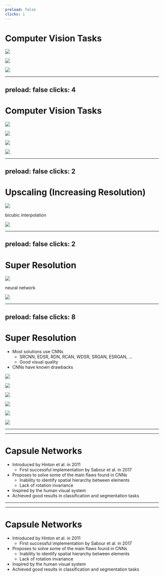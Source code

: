 ```yaml
---
preload: false
clicks: 1
---
```


# Computer Vision Tasks

<img
    v-if="$slidev.nav.clicks >= 1"
    v-motion
    :initial="{ opacity: 0}"
    :enter="{ opacity: 1, transition: { delay: 250, duration: 750 } }"
    class="absolute top-30 left-35 w-40 h-40"
    src="images/sisr/ankle1.png"
/>

<img
    v-if="$slidev.nav.clicks >= 1"
    v-motion
    :initial="{ opacity: 0}"
    :enter="{ opacity: 1, transition: { delay: 1000, duration: 750 } }"
    class="absolute top-80 left-35 w-40 h-40"
    src="images/sisr/license_plate.png"
/>

<img
    v-if="$slidev.nav.clicks >= 1"
    v-motion
    :initial="{ opacity: 0}"
    :enter="{ opacity: 1, transition: { delay: 1750, duration: 750 } }"
    class="absolute top-30 left-95 w-130 h-90"
    src="images/sisr/amazon_deforestation_20070812_lrg.jpg"
/>

<!--
Today, the use of digital imagery is becoming increasingly common in areas previously dominated by other technologies, such as medical diagnostics, surveillance and monitoring by security cameras and satellites, among others. However, some of these applications are still inefficient for their intended use. During the acquisition process, image quality can be degraded due to sensor failure, object displacement, inaccurate focus, or poor lighting. In addition, older equipment is still widely used, in contrast to the evolution of image display technology, such as screens with higher resolution and pixel density.
-->



---
preload: false
clicks: 4
---

# Computer Vision Tasks

<img
    v-if="$slidev.nav.clicks >= 1"
    v-motion
    :initial="{ opacity: 0}"
    :enter="{ opacity: 1, transition: { delay: 250, duration: 750 } }"
    class="absolute top-30 left-60 w-40 h-40"
    src="images/sisr/ankle1.png"
/>

<img
    v-if="$slidev.nav.clicks >= 2"
    v-motion
    :initial="{ opacity: 0}"
    :enter="{ opacity: 1, transition: { delay: 250, duration: 750 } }"
    class="absolute top-30 left-130 w-40 h-40"
    src="images/sisr/ankle2.png"
/>

<img
    v-if="$slidev.nav.clicks >= 3"
    v-motion
    :initial="{ opacity: 0}"
    :enter="{ opacity: 1, transition: { delay: 250, duration: 750 } }"
    class="absolute top-80 left-60 w-40 h-40"
    src="images/sisr/plate_lr.png"
/>

<img
    v-if="$slidev.nav.clicks >= 4"
    v-motion
    :initial="{ opacity: 0}"
    :enter="{ opacity: 1, transition: { delay: 250, duration: 750 } }"
    class="absolute top-80 left-130 w-40 h-40"
    src="images/sisr/plate_sr.png"
/>

<!--
For most applications, high-resolution images are desirable and often necessary, as they provide clearer, sharper information for human perception and a wealth of detail for automatic interpretation and representation by computer programs. However, the acquisition of high-resolution images is not always possible, either due to the limitations of the equipment or the environment in which the image is captured. In these cases, the use of super resolution techniques is a possible solution.
-->



---
preload: false
clicks: 2
---

# Upscaling (Increasing Resolution)

<img
    v-if="$slidev.nav.clicks >= 1"
    v-motion
    :initial="{ x: -80, opacity: 0}"
    :enter="{ x: 0, opacity: 1, transition: { delay: 500, duration: 1000 } }"
    class="absolute top-70 left-20 right-0 bottom-0"
    src="images/sisr/19021_x4.png"
/>

<div
    class="absolute top-90 left-60 text-[#2B90B6] -z-1"
    v-if="$slidev.nav.clicks >= 2"
    v-motion
    :initial="{ x: -80, opacity: 0}"
    :enter="{ x: 0, opacity: 1, transition: { delay: 500, duration: 1000 } }">
    bicubic interpolation
</div>

<arrow v-if="$slidev.nav.clicks >= 2"
    v-motion
    :initial="{ x: -80, opacity: 0}"
    :enter="{ x: 0, opacity: 1, transition: { delay: 500, duration: 1000 } }"
    x1="245"
    y1="330"
    x2="395"
    y2="330"
    color="#564"
    width="3"
    arrowSize="1" />

<img
    v-if="$slidev.nav.clicks >= 2"
    v-motion
    :initial="{ x: -80, opacity: 0}"
    :enter="{ x: 0, opacity: 1, transition: { delay: 1500, duration: 1000 } }"
    class="absolute top-40 left-110 right-0 bottom-0"
    src="images/sisr/19021_x4_bicubic.png"
/>

<!--
In this context, a commonly used solution is upscaling, in which mathematical interpolation techniques (usually bilinear or bicubic) are applied to create a higher resolution version of the original image. By higher resolution I mean the number of pixels in an image. Although they generate satisfactory results for cases where the increase is 4x, the larger the scale, the less acceptable the results become, making it essential to use more robust resolution increase techniques.
-->



---
preload: false
clicks: 2
---

# Super Resolution

<img
    v-if="$slidev.nav.clicks >= 1"
    v-motion
    :initial="{ x: -80, opacity: 0}"
    :enter="{ x: 0, opacity: 1, transition: { delay: 500, duration: 1000 } }"
    class="absolute top-70 left-20 right-0 bottom-0"
    src="images/sisr/19021_x4.png"
/>

<div
    class="absolute top-90 left-63 text-[#2B90B6] -z-1"
    v-if="$slidev.nav.clicks >= 2"
    v-motion
    :initial="{ x: -80, opacity: 0}"
    :enter="{ x: 0, opacity: 1, transition: { delay: 500, duration: 1000 } }">
    neural network
</div>

<arrow v-if="$slidev.nav.clicks >= 2"
    v-motion
    :initial="{ x: -80, opacity: 0}"
    :enter="{ x: 0, opacity: 1, transition: { delay: 500, duration: 1000 } }"
    x1="245"
    y1="330"
    x2="395"
    y2="330"
    color="#564"
    width="3"
    arrowSize="1" />

<img
    v-if="$slidev.nav.clicks >= 2"
    v-motion
    :initial="{ x: -80, opacity: 0}"
    :enter="{ x: 0, opacity: 1, transition: { delay: 1500, duration: 1000 } }"
    class="absolute top-40 left-110 right-0 bottom-0"
    src="images/sisr/19021.png"
/>

<!--
In recent years, deep learning has become a popular method for increasing the image resolution, a technique called super resolution. The idea is to train a neural network to learn the mapping between low resolution and high resolution images. The network is trained on a dataset of low and high resolution image pairs. The network is then able to take a low resolution image as input and output a high resolution image. As you can see, the result is much sharper than the bicubic interpolation.
-->



---
preload: false
clicks: 8
---

# Super Resolution

<v-clicks>

- Most solutions use CNNs
  - SRCNN, EDSR, RDN, RCAN, WDSR, SRGAN, ESRGAN, ...
  - Good visual quality
- CNNs have known drawbacks

</v-clicks>

<img
    v-if="$slidev.nav.clicks >= 3"
    v-motion
    :initial="{ opacity: 0}"
    :enter="{ opacity: 1, transition: { delay: 250, duration: 500 } }"
    class="absolute top-60 left-30 w-50 h-40"
    src="images/capsules/face1.png"
/>

<img
    v-if="$slidev.nav.clicks >= 4"
    v-motion
    :initial="{ opacity: 0}"
    :enter="{ opacity: 1, transition: { delay: 250, duration: 500 } }"
    class="absolute top-110 left-30 w-50 h-15"
    src="images/capsules/face_result1.png"
/>

<img
    v-if="$slidev.nav.clicks >= 5"
    v-motion
    :initial="{ opacity: 0}"
    :enter="{ opacity: 1, transition: { delay: 250, duration: 500 } }"
    class="absolute top-60 left-100 w-50 h-40"
    src="images/capsules/face2.png"
/>

<img
    v-if="$slidev.nav.clicks >= 6"
    v-motion
    :initial="{ opacity: 0}"
    :enter="{ opacity: 1, transition: { delay: 250, duration: 500 } }"
    class="absolute top-110 left-100 w-50 h-15"
    src="images/capsules/face_result2.png"
/>

<img
    v-if="$slidev.nav.clicks >= 7"
    v-motion
    :initial="{ opacity: 0}"
    :enter="{ opacity: 1, transition: { delay: 250, duration: 500 } }"
    class="absolute top-60 left-170 w-50 h-40"
    src="images/capsules/face3.png"
/>

<img
    v-if="$slidev.nav.clicks >= 8"
    v-motion
    :initial="{ opacity: 0}"
    :enter="{ opacity: 1, transition: { delay: 250, duration: 500 } }"
    class="absolute top-110 left-170 w-50 h-15"
    src="images/capsules/face_result3.png"
/>



---
---

# Capsule Networks

<v-clicks>

- Introduced by Hinton et al. in 2011
  - First successful implementation by Sabour et al. in 2017
- Proposes to solve some of the main flaws found in CNNs
  - Inability to identify spatial hierarchy between elements
  - Lack of rotation invariance
- Inspired by the human visual system
- Achieved good results in classification and segmentation tasks

</v-clicks>



---
---

# Capsule Networks

<v-clicks>

- Introduced by Hinton et al. in 2011
  - First successful implementation by Sabour et al. in 2017
- Proposes to solve some of the main flaws found in CNNs
  - Inability to identify spatial hierarchy between elements
  - Lack of rotation invariance
- Inspired by the human visual system
- Achieved good results in classification and segmentation tasks

</v-clicks>
